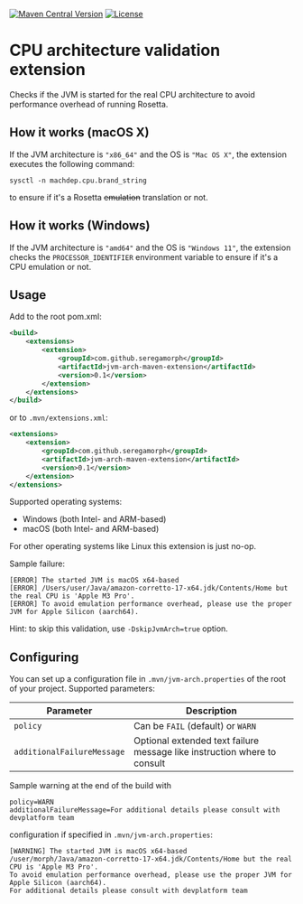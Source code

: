 
[![Maven Central Version](https://img.shields.io/maven-central/v/com.github.seregamorph/jvm-arch-maven-extension?style=flat-square)](https://central.sonatype.com/artifact/com.github.seregamorph/jvm-arch-maven-extension/overview)
[![License](https://img.shields.io/badge/License-Apache%202.0-blue.svg)](LICENSE)

# CPU architecture validation extension
Checks if the JVM is started for the real CPU architecture to avoid performance overhead of running Rosetta.

## How it works (macOS X)
If the JVM architecture is `"x86_64"` and the OS is `"Mac OS X"`, the extension executes the following command:
```shell
sysctl -n machdep.cpu.brand_string
``` 
to ensure if it's a Rosetta ~~emulation~~ translation or not.

## How it works (Windows)
If the JVM architecture is `"amd64"` and the OS is `"Windows 11"`, the extension checks the `PROCESSOR_IDENTIFIER`
environment variable to ensure if it's a CPU emulation or not.

## Usage
Add to the root pom.xml:
```xml
<build>
    <extensions>
        <extension>
            <groupId>com.github.seregamorph</groupId>
            <artifactId>jvm-arch-maven-extension</artifactId>
            <version>0.1</version>
        </extension>
    </extensions>
</build>
```
or to `.mvn/extensions.xml`:
```xml
<extensions>
    <extension>
        <groupId>com.github.seregamorph</groupId>
        <artifactId>jvm-arch-maven-extension</artifactId>
        <version>0.1</version>
    </extension>
</extensions>
```

Supported operating systems:
* Windows (both Intel- and ARM-based)
* macOS (both Intel- and ARM-based)

For other operating systems like Linux this extension is just no-op.

Sample failure:
```
[ERROR] The started JVM is macOS x64-based
[ERROR] /Users/user/Java/amazon-corretto-17-x64.jdk/Contents/Home but the real CPU is 'Apple M3 Pro'.
[ERROR] To avoid emulation performance overhead, please use the proper JVM for Apple Silicon (aarch64).
```

Hint: to skip this validation, use `-DskipJvmArch=true` option.

## Configuring
You can set up a configuration file in `.mvn/jvm-arch.properties` of the root of your project.
Supported parameters:

| Parameter | Description                                                              |
| --- |--------------------------------------------------------------------------|
| `policy` | Can be `FAIL` (default) or `WARN`                                        |
| `additionalFailureMessage` | Optional extended text failure message like instruction where to consult |

Sample warning at the end of the build with
```
policy=WARN
additionalFailureMessage=For additional details please consult with devplatform team
```
configuration if specified in `.mvn/jvm-arch.properties`:
```
[WARNING] The started JVM is macOS x64-based 
/user/morph/Java/amazon-corretto-17-x64.jdk/Contents/Home but the real CPU is 'Apple M3 Pro'.
To avoid emulation performance overhead, please use the proper JVM for Apple Silicon (aarch64).
For additional details please consult with devplatform team
```
